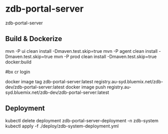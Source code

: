 # zdb-portal-server
zdb-portal-server

## Build & Dockerize
mvn -P ui clean install -Dmaven.test.skip=true
mvn -P agent clean install -Dmaven.test.skip=true
mvn -P prod clean install -Dmaven.test.skip=true docker:build

#bx cr login

docker image tag zdb-portal-server:latest registry.au-syd.bluemix.net/zdb-dev/zdb-portal-server:latest
docker image push registry.au-syd.bluemix.net/zdb-dev/zdb-portal-server:latest

## Deployment
kubectl delete deployment zdb-portal-server-deployment -n zdb-system
kubectl apply -f ./deploy/zdb-system-deployment.yml

